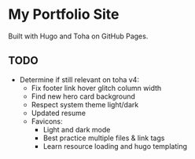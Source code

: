 # My Portfolio Site

Built with Hugo and Toha on GitHub Pages.

## TODO

- Determine if still relevant on toha v4:
  - Fix footer link hover glitch column width
  - Find new hero card background
  - Respect system theme light/dark
  - Updated resume
  - Favicons:
      - Light and dark mode
      - Best practice multiple files & link tags
      - Learn resource loading and hugo templating
